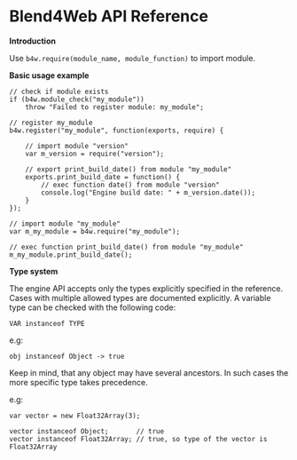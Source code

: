 Blend4Web API Reference
=======================

**Introduction**

Use `b4w.require(module_name, module_function)` to import module.

**Basic usage example**

    // check if module exists
    if (b4w.module_check("my_module"))
        throw "Failed to register module: my_module";
    
    // register my_module
    b4w.register("my_module", function(exports, require) {
        
        // import module "version"
        var m_version = require("version");
        
        // export print_build_date() from module "my_module"
        exports.print_build_date = function() {
            // exec function date() from module "version"
            console.log("Engine build date: " + m_version.date());
        }
    });
    
    // import module "my_module"
    var m_my_module = b4w.require("my_module");
    
    // exec function print_build_date() from module "my_module"
    m_my_module.print_build_date();

**Type system**

The engine API accepts only the types explicitly specified in the reference.
Cases with multiple allowed types are documented explicitly. A variable type
can be checked with the following code:

    VAR instanceof TYPE

e.g:

    obj instanceof Object -> true

Keep in mind, that any object may have several ancestors. In such cases the more
specific type takes precedence.

e.g:

    var vector = new Float32Array(3);

    vector instanceof Object;       // true
    vector instanceof Float32Array; // true, so type of the vector is Float32Array
